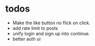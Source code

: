 # todos

- Make the like button no flick on click.
- add rate limit to posts
- unify login and sign up into continue.
- better auth ui
